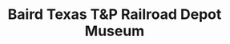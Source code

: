 ---
layout: repo
title: "Baird Texas T&P Railroad Depot Museum"
id: 16447
permalink: repos/16447/
---